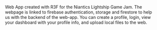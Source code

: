 Web App created with R3F for the Niantics Lightship Game Jam. The webpage is linked to firebase authentication, storage and firestore to help us with the backend of the web-app. You can create a profile, login, view your dashboard with your profile info, and upload local files to the web. 
